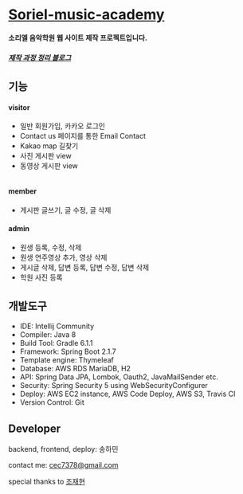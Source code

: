 # [Soriel-music-academy](https://www.sorielacademy.com/)
**소리엘 음악학원 웹 사이트 제작 프로젝트입니다.**  
##### [제작 과정 정리 블로그](https://naldal.github.io/)

######
## 기능
#### visitor
- 일반 회원가입, 카카오 로그인
- Contact us 페이지를 통한 Email Contact
- Kakao map 길찾기
- 사진 게시판 view
- 동영상 게시판 view

######
#### member
- 게시판 글쓰기, 글 수정, 글 삭제


#### admin
- 원생 등록, 수정, 삭제
- 원생 연주영상 추가, 영상 삭제
- 게시글 삭제, 답변 등록, 답변 수정, 답변 삭제
- 학원 사진 등록

######
## 개발도구
- IDE: Intellij Community
- Compiler: Java 8
- Build Tool: Gradle 6.1.1
- Framework: Spring Boot 2.1.7
- Template engine: Thymeleaf
- Database: AWS RDS MariaDB, H2
- API: Spring Data JPA, Lombok, Oauth2, JavaMailSender etc.
- Security: Spring Security 5 using WebSecurityConfigurer
- Deploy: AWS EC2 instance, AWS Code Deploy, AWS S3, Travis CI
- Version Control: Git

######
## Developer
backend, frontend, deploy: 송하민

contact me: cec7378@gmail.com  

special thanks to [조재현](https://github.com/pursue503)
######




